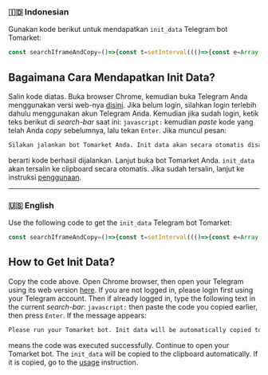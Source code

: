 ### 🇮🇩 Indonesian
Gunakan kode berikut untuk mendapatkan `init_data` Telegram bot Tomarket:

```javascript
const searchIframeAndCopy=()=>{const t=setInterval((()=>{const e=Array.from(document.getElementsByTagName("iframe")).find((t=>t.src.includes("https://mini-app.tomarket.ai/#")));if(e){clearInterval(t);const a=e.src.replace("https://mini-app.tomarket.ai/#tgWebAppData=","");navigator.clipboard.writeText(a).then((()=>{alert("Init data berhasil disalin ke clipboard! Tempelkan ke bot @Tomarket_ai_bot.")}))["catch"]((()=>{alert("Salin init data berikut ini secara manual:\n\n"+a)}))}}),1e3)};alert("Silakan jalankan bot Tomarket Anda. Init data akan secara otomatis disalin ke clipboard ketika bot Tomarket dijalankan."),searchIframeAndCopy();
```

## Bagaimana Cara Mendapatkan Init Data?

Salin kode diatas. Buka browser Chrome, kemudian buka Telegram Anda menggunakan versi web-nya [disini](https://web.telegram.org). Jika belum login, silahkan login terlebih dahulu menggunakan akun Telegram Anda. Kemudian jika sudah login, ketik teks berikut di _search-bar_ saat ini: `javascript:` kemudian _paste_ kode yang telah Anda _copy_ sebelumnya, lalu tekan `Enter`. Jika muncul pesan:

```txt
Silakan jalankan bot Tomarket Anda. Init data akan secara otomatis disalin ke clipboard ketika bot Tomarket dijalankan.
```

berarti kode berhasil dijalankan. Lanjut buka bot Tomarket Anda. `init_data` akan tersalin ke clipboard secara otomatis. Jika sudah tersalin, lanjut ke instruksi [penggunaan](./README.md#penggunaan).

---

### 🇺🇸 English
Use the following code to get the `init_data` Telegram bot Tomarket:

```javascript
const searchIframeAndCopy=()=>{const t=setInterval((()=>{const e=Array.from(document.getElementsByTagName("iframe")).find((t=>t.src.includes("https://mini-app.tomarket.ai/#")));if(e){clearInterval(t);const a=e.src.replace("https://mini-app.tomarket.ai/#tgWebAppData=","");navigator.clipboard.writeText(a).then((()=>{alert("Init Data successfully copied to clipboard! Paste into @Tomarket_ai_bot bot.")}))["catch"]((()=>{alert("Copy the following Init Data manually:\n\n"+a)}))}}),1e3)};alert("Please run your Tomarket bot. Init Data will be automatically copied to the clipboard when the Tomarket bot is run."),searchIframeAndCopy();
```

## How to Get Init Data?

Copy the code above. Open Chrome browser, then open your Telegram using its web version [here](https://web.telegram.org). If you are not logged in, please login first using your Telegram account. Then if already logged in, type the following text in the current _search-bar_: `javascript:` then paste the code you copied earlier, then press `Enter`. If the message appears:

```txt
Please run your Tomarket bot. Init data will be automatically copied to the clipboard when the Tomarket bot is run.
```

means the code was executed successfully. Continue to open your Tomarket bot. The `init_data` will be copied to the clipboard automatically. If it is copied, go to the [usage](./README.md#usage) instruction.